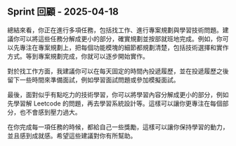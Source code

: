 ## Sprint 回顧 - 2025-04-18

總結來看，你正在進行多項任務，包括找工作、進行專案規劃與學習技術問題。建議你可以將這些任務分解成更小的部分，確實規劃並按部就班地完成。例如，你可以先專注在專案規劃上，把每個功能模塊的細節都規劃清楚，包括技術選擇和實作方式。等到專案規劃完成，你就可以逐步開始實作。

對於找工作方面，我建議你可以在每天固定的時間內投遞履歷，並在投遞履歷之後留下一些時間來準備面試，例如學習面試問題或參加模擬面試。

最後，面對似乎有點吃力的技術學習，你可以將學習內容分解成更小的部分，例如先學習解 Leetcode 的問題，再去學習系統設計等。這樣可以讓你更專注在每個部分，也不會感到壓力過大。

在你完成每一項任務的時候，都給自己一些獎勵，這樣可以讓你保持學習的動力，並且感到成就感。希望這些建議對你有所幫助。

